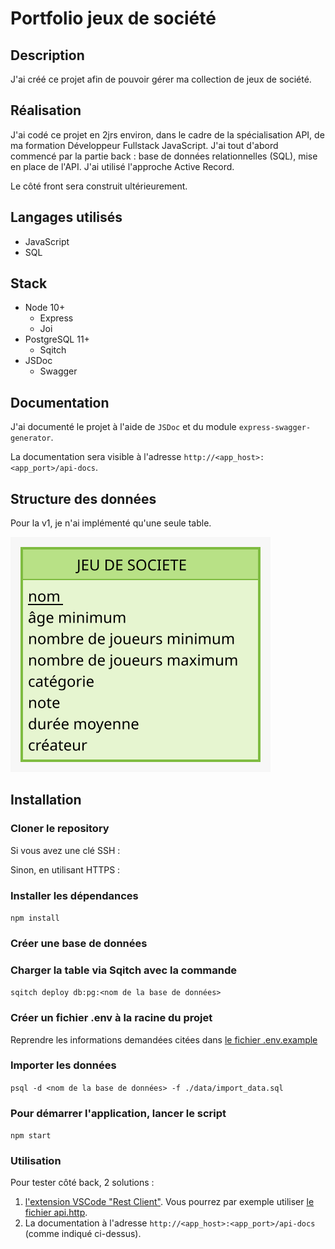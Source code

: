 # Portfolio jeux de société

## Description

J'ai créé ce projet afin de pouvoir gérer ma collection de jeux de société.

## Réalisation

J'ai codé ce projet en 2jrs environ, dans le cadre de la spécialisation API, de ma formation Développeur Fullstack JavaScript.
J'ai tout d'abord commencé par la partie back : base de données relationnelles (SQL), mise en place de l'API.
J'ai utilisé l'approche Active Record.

Le côté front sera construit ultérieurement.

## Langages utilisés

- JavaScript
- SQL

## Stack

- Node 10+
  - Express
  - Joi
- PostgreSQL 11+
  - Sqitch
- JSDoc
  - Swagger

## Documentation

J'ai documenté le projet à l'aide de ```JSDoc``` et du module ```express-swagger-generator```.

La documentation sera visible à l'adresse ```http://<app_host>:<app_port>/api-docs```.

## Structure des données

Pour la v1, je n'ai implémenté qu'une seule table.

![MCD de la v1](./conception/boardgame_v1.svg "MCD de la v1")

## Installation

### Cloner le repository

Si vous avez une clé SSH :

Sinon, en utilisant HTTPS :

### Installer les dépendances

```npm install```

### Créer une base de données

### Charger la table via Sqitch avec la commande

```sqitch deploy db:pg:<nom de la base de données>```

### Créer un fichier .env à la racine du projet

Reprendre les informations demandées citées dans [le fichier .env.example](./.env.example)

### Importer les données

```psql -d <nom de la base de données> -f ./data/import_data.sql```

### Pour démarrer l'application, lancer le script

```npm start```

### Utilisation

Pour tester côté back, 2 solutions :
1. [l'extension VSCode "Rest Client"](https://marketplace.visualstudio.com/items?itemName=humao.rest-client). Vous pourrez par exemple utiliser [le fichier api.http](./api.http).
2. La documentation à l'adresse ```http://<app_host>:<app_port>/api-docs``` (comme indiqué ci-dessus).
